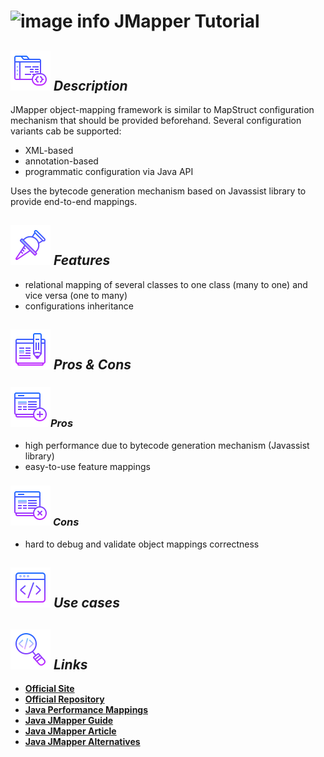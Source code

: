 # ![image info](../images/icons8-inspect-code-64.png) JMapper Tutorial

## ![image info](../../images/icons8-code-64.png) _Description_

JMapper object-mapping framework is similar to MapStruct configuration mechanism that should be provided beforehand. Several configuration variants cab be supported:

* XML-based
* annotation-based
* programmatic configuration via Java API

Uses the bytecode generation mechanism based on Javassist library to provide end-to-end mappings.

## ![image info](../../images/icons8-attach-64.png) _Features_

* relational mapping of several classes to one class \(many to one\) and vice versa \(one to many\)
* configurations inheritance

## ![image info](../../images/icons8-edit-property-64.png) _Pros & Cons_

### ![image info](../../images/icons8-add-property-64.png)_Pros_

* high performance due to bytecode generation mechanism \(Javassist library\)
* easy-to-use feature mappings

### ![image info](../../images/icons8-remove-property-64.png) _Cons_

* hard to debug and validate object mappings correctness

## ![image info](../../images/icons8-source-64.png) _Use cases_

## ![image info](../../images/icons8-inspect-code-64.png) _Links_

* [**Official Site**](https://jmapper-framework.github.io/jmapper-core/)
* [**Official Repository**](https://github.com/jmapper-framework/jmapper-core)
* [**Java Performance Mappings**](https://www.baeldung.com/java-performance-mapping-frameworks)
* [**Java JMapper Guide**](https://www.baeldung.com/jmapper)
* [**Java JMapper Article**](https://www.codeflow.site/ru/article/jmapper)
* [**Java JMapper Alternatives**](https://java.libhunt.com/jmapper-core-alternatives)

